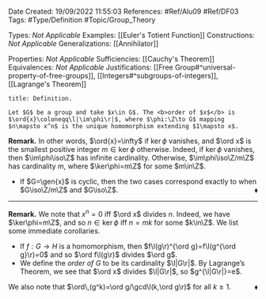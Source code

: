 <div class="topSpace"></div>

Date Created: 19/09/2022 11:55:03
References: #Ref/Alu09 #Ref/DF03
Tags: #Type/Definition #Topic/Group_Theory

Types: <i>Not Applicable</i>
Examples: [[Euler's Totient Function]]
Constructions: <i>Not Applicable</i>
Generalizations: [[Annihilator]]

Properties: <i>Not Applicable</i>
Sufficiencies: [[Cauchy's Theorem]]
Equivalences: <i>Not Applicable</i>
Justifications: [[Free Group#^universal-property-of-free-groups]], [[Integers#^subgroups-of-integers]], [[Lagrange's Theorem]]

``` ad-Definition
title: Definition.

Let $G$ be a group and take $x\in G$. The <b>order of $x$</b> is $\ord{x}\coloneqq\l|\im\phi\r|$, where $\phi:\Z\to G$ mapping $n\mapsto x^n$ is the unique homomorphism extending $1\mapsto x$.

```

<b>Remark.</b> In other words, $\ord{x}=\infty$ if $\ker\phi$ vanishes, and $\ord x$ is the smallest positive integer $m\in\ker\phi$ otherwise. Indeed, if $\ker\phi$ vanishes, then $\im\phi\iso\Z$ has infinite cardinality. Otherwise, $\im\phi\iso\Z/m\Z$ has cardinality $m$, where $\ker\phi=m\Z$ for some $m\in\Z$.
* If $G=\gen{x}$ is cyclic, then the two cases correspond exactly to when $G\iso\Z/m\Z$ and $G\iso\Z$.<span style="float:right;">$\blacklozenge$</span>

---

<b>Remark.</b> We note that $x^n=0$ iff $\ord x$ divides $n$. Indeed, we have $\ker\phi=m\Z$, and so $n\in\ker\phi$ iff $n=mk$ for some $k\in\Z$. We list some immediate corollaries.
* If $f:G\to H$ is a homomorphism, then $f\l(g\r)^{\ord g}=f\l(g^{\ord g}\r)=0$ and so $\ord f\l(g\r)$ divides $\ord g$.
* We define the <i>order of $G$</i> to be its cardinality $\l|G\r|$. By Lagrange’s Theorem, we see that $\ord x$ divides $\l|G\r|$, so $g^{\l|G\r|}=e$.

We also note that $\ord\,(g^k)=\ord g/\gcd\l(k,\ord g\r)$ for all $k\geq1$.<span style="float:right;">$\blacklozenge$</span>
